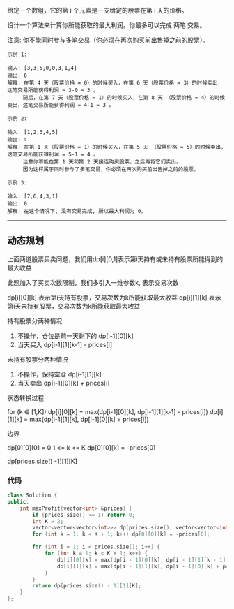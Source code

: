 给定一个数组，它的第 i 个元素是一支给定的股票在第 i 天的价格。

设计一个算法来计算你所能获取的最大利润。你最多可以完成 两笔 交易。

注意: 你不能同时参与多笔交易（你必须在再次购买前出售掉之前的股票）。

```case
示例 1:

输入: [3,3,5,0,0,3,1,4]
输出: 6
解释: 在第 4 天（股票价格 = 0）的时候买入，在第 6 天（股票价格 = 3）的时候卖出，这笔交易所能获得利润 = 3-0 = 3 。
     随后，在第 7 天（股票价格 = 1）的时候买入，在第 8 天 （股票价格 = 4）的时候卖出，这笔交易所能获得利润 = 4-1 = 3 。

示例 2:

输入: [1,2,3,4,5]
输出: 4
解释: 在第 1 天（股票价格 = 1）的时候买入，在第 5 天 （股票价格 = 5）的时候卖出, 这笔交易所能获得利润 = 5-1 = 4 。  
     注意你不能在第 1 天和第 2 天接连购买股票，之后再将它们卖出。  
     因为这样属于同时参与了多笔交易，你必须在再次购买前出售掉之前的股票。

示例 3:

输入: [7,6,4,3,1]
输出: 0
解释: 在这个情况下, 没有交易完成, 所以最大利润为 0。
```

---

## 动态规划

上面两道股票买卖问题，我们用dp[i][0,1]表示第i天持有或未持有股票所能得到的最大收益

此题加入了买卖次数限制，我们多引入一维参数k, 表示交易次数

dp[i][0][k] 表示第i天持有股票，交易次数为k所能获取最大收益
dp[i][1][k] 表示第i天未持有股票，交易次数为k所能获取最大收益

持有股票分两种情况

1. 不操作，仓位是前一天剩下的 dp[i-1][0][k]
2. 当天买入 dp[i-1][1][k-1] - prices[i]

未持有股票分两种情况

1. 不操作，保持空仓 dp[i-1][1][k]
2. 当天卖出 dp[i-1][0][k] + prices[i]

状态转换过程

for (k ∈ [1,K])
    dp[i][0][k] = max(dp[i-1][0][k],  dp[i-1][1][k-1] - prices[i])
    dp[i][1][k] = max(dp[i-1][1][k],  dp[i-1][0][k] + prices[i])

边界

dp[0][0][0] = 0
1 <= k <= K
dp[0][0][k] = -prices[0]

dp[prices.size() -1][1][K]

### 代码

```cpp
class Solution {
public:
    int maxProfit(vector<int> &prices) {
        if (prices.size() <= 1) return 0;
        int K = 2;
        vector<vector<vector<int>>> dp(prices.size(), vector<vector<int>>(2, vector<int>(K + 1, 0)));
        for (int k = 1; k < K + 1; k++) dp[0][0][k] = -prices[0];

        for (int i = 1; i < prices.size(); i++) {
            for (int k = 1; k < K + 1; k++) {
                dp[i][0][k] = max(dp[i - 1][0][k], dp[i - 1][1][k - 1] - prices[i]);
                dp[i][1][k] = max(dp[i - 1][1][k], dp[i - 1][0][k] + prices[i]);
            }
        }
        return dp[prices.size() - 1][1][K];
    }
};
```
